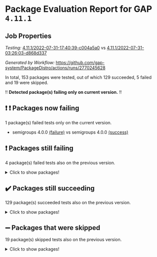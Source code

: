 # Package Evaluation Report for GAP `4.11.1`

## Job Properties

*Testing:* [4.11.1/2022-07-31-17:40:39-c004a5a0](https://github.com/gap-system/PackageDistro/blob/data/reports/4.11.1/2022-07-31-17:40:39-c004a5a0) vs [4.11.1/2022-07-31-03:26:03-d868d337](https://github.com/gap-system/PackageDistro/blob/data/reports/4.11.1/2022-07-31-03:26:03-d868d337)

*Generated by Workflow:* https://github.com/gap-system/PackageDistro/actions/runs/2770245628

In total, 153 packages were tested, out of which 129 succeeded, 5 failed and 19 were skipped.

:bangbang: **Detected package(s) failing only on current version.** :bangbang:

## :exclamation: :exclamation: Packages now failing

1 package(s) failed tests only on the current version.
- semigroups 4.0.0 [(failure)](https://github.com/gap-system/PackageDistro/runs/7600111198?check_suite_focus=true) vs semigroups 4.0.0 [(success)](https://github.com/gap-system/PackageDistro/runs/7595710747?check_suite_focus=true)

## :exclamation: Packages still failing

4 package(s) failed tests also on the previous version.
<details><summary>Click to show packages!</summary>

- francy 1.2.4 [(failure)](https://github.com/gap-system/PackageDistro/runs/7600108555?check_suite_focus=true)
- hap 1.46 [(failure)](https://github.com/gap-system/PackageDistro/runs/7600108966?check_suite_focus=true)
- packagemanager 1.2 [(failure)](https://github.com/gap-system/PackageDistro/runs/7600110536?check_suite_focus=true)
- recog 1.3.2 [(failure)](https://github.com/gap-system/PackageDistro/runs/7600111017?check_suite_focus=true)
</details>

## :heavy_check_mark: Packages still succeeding

129 package(s) succeeded tests also on the previous version.
<details><summary>Click to show packages!</summary>

- ace 5.4 [(success)](https://github.com/gap-system/PackageDistro/runs/7600106714?check_suite_focus=true)
- aclib 1.3.2 [(success)](https://github.com/gap-system/PackageDistro/runs/7600106740?check_suite_focus=true)
- agt 0.2 [(success)](https://github.com/gap-system/PackageDistro/runs/7600106772?check_suite_focus=true)
- alnuth 3.2.1 [(success)](https://github.com/gap-system/PackageDistro/runs/7600106803?check_suite_focus=true)
- anupq 3.2.6 [(success)](https://github.com/gap-system/PackageDistro/runs/7600106841?check_suite_focus=true)
- atlasrep 2.1.2 [(success)](https://github.com/gap-system/PackageDistro/runs/7600106901?check_suite_focus=true)
- autodoc 2022.07.10 [(success)](https://github.com/gap-system/PackageDistro/runs/7600106954?check_suite_focus=true)
- automata 1.15 [(success)](https://github.com/gap-system/PackageDistro/runs/7600107015?check_suite_focus=true)
- automgrp 1.3.2 [(success)](https://github.com/gap-system/PackageDistro/runs/7600107096?check_suite_focus=true)
- autpgrp 1.10.2 [(success)](https://github.com/gap-system/PackageDistro/runs/7600107151?check_suite_focus=true)
- cap 2022.06-05 [(success)](https://github.com/gap-system/PackageDistro/runs/7600107205?check_suite_focus=true)
- caratinterface 2.3.4 [(success)](https://github.com/gap-system/PackageDistro/runs/7600107267?check_suite_focus=true)
- cddinterface 2020.06.24 [(success)](https://github.com/gap-system/PackageDistro/runs/7600107317?check_suite_focus=true)
- circle 1.6.5 [(success)](https://github.com/gap-system/PackageDistro/runs/7600107360?check_suite_focus=true)
- classicpres 1.22 [(success)](https://github.com/gap-system/PackageDistro/runs/7600107407?check_suite_focus=true)
- cohomolo 1.6.10 [(success)](https://github.com/gap-system/PackageDistro/runs/7600107459?check_suite_focus=true)
- congruence 1.2.4 [(success)](https://github.com/gap-system/PackageDistro/runs/7600107506?check_suite_focus=true)
- corelg 1.56 [(success)](https://github.com/gap-system/PackageDistro/runs/7600107548?check_suite_focus=true)
- crime 1.6 [(success)](https://github.com/gap-system/PackageDistro/runs/7600107597?check_suite_focus=true)
- crisp 1.4.5 [(success)](https://github.com/gap-system/PackageDistro/runs/7600107647?check_suite_focus=true)
- crypting 0.10 [(success)](https://github.com/gap-system/PackageDistro/runs/7600107691?check_suite_focus=true)
- cryst 4.1.25 [(success)](https://github.com/gap-system/PackageDistro/runs/7600107737?check_suite_focus=true)
- crystcat 1.1.10 [(success)](https://github.com/gap-system/PackageDistro/runs/7600107777?check_suite_focus=true)
- ctbllib 1.3.4 [(success)](https://github.com/gap-system/PackageDistro/runs/7600107815?check_suite_focus=true)
- cubefree 1.19 [(success)](https://github.com/gap-system/PackageDistro/runs/7600107846?check_suite_focus=true)
- curlinterface 2.2.2 [(success)](https://github.com/gap-system/PackageDistro/runs/7600107880?check_suite_focus=true)
- cvec 2.7.5 [(success)](https://github.com/gap-system/PackageDistro/runs/7600107902?check_suite_focus=true)
- datastructures 0.2.7 [(success)](https://github.com/gap-system/PackageDistro/runs/7600107921?check_suite_focus=true)
- deepthought 1.0.5 [(success)](https://github.com/gap-system/PackageDistro/runs/7600107950?check_suite_focus=true)
- design 1.7 [(success)](https://github.com/gap-system/PackageDistro/runs/7600107968?check_suite_focus=true)
- difsets 2.3.1 [(success)](https://github.com/gap-system/PackageDistro/runs/7600107998?check_suite_focus=true)
- digraphs 1.5.3 [(success)](https://github.com/gap-system/PackageDistro/runs/7600108027?check_suite_focus=true)
- edim 1.3.5 [(success)](https://github.com/gap-system/PackageDistro/runs/7600108068?check_suite_focus=true)
- example 4.3.1 [(success)](https://github.com/gap-system/PackageDistro/runs/7600108105?check_suite_focus=true)
- factint 1.6.3 [(success)](https://github.com/gap-system/PackageDistro/runs/7600108149?check_suite_focus=true)
- ferret 1.0.8 [(success)](https://github.com/gap-system/PackageDistro/runs/7600108205?check_suite_focus=true)
- fga 1.4.0 [(success)](https://github.com/gap-system/PackageDistro/runs/7600108250?check_suite_focus=true)
- fining 1.5 [(success)](https://github.com/gap-system/PackageDistro/runs/7600108315?check_suite_focus=true)
- float 1.0.3 [(success)](https://github.com/gap-system/PackageDistro/runs/7600108359?check_suite_focus=true)
- format 1.4.3 [(success)](https://github.com/gap-system/PackageDistro/runs/7600108407?check_suite_focus=true)
- forms 1.2.8 [(success)](https://github.com/gap-system/PackageDistro/runs/7600108455?check_suite_focus=true)
- fplsa 1.2.5 [(success)](https://github.com/gap-system/PackageDistro/runs/7600108490?check_suite_focus=true)
- fr 2.4.8 [(success)](https://github.com/gap-system/PackageDistro/runs/7600108524?check_suite_focus=true)
- fwtree 1.3 [(success)](https://github.com/gap-system/PackageDistro/runs/7600108591?check_suite_focus=true)
- gbnp 1.0.5 [(success)](https://github.com/gap-system/PackageDistro/runs/7600108618?check_suite_focus=true)
- generalizedmorphismsforcap 2022.05-01 [(success)](https://github.com/gap-system/PackageDistro/runs/7600108647?check_suite_focus=true)
- genss 1.6.6 [(success)](https://github.com/gap-system/PackageDistro/runs/7600108684?check_suite_focus=true)
- gradedringforhomalg 2022.07-01 [(success)](https://github.com/gap-system/PackageDistro/runs/7600108728?check_suite_focus=true)
- grape 4.8.5 [(success)](https://github.com/gap-system/PackageDistro/runs/7600108774?check_suite_focus=true)
- groupoids 1.69 [(success)](https://github.com/gap-system/PackageDistro/runs/7600108812?check_suite_focus=true)
- grpconst 2.6.2 [(success)](https://github.com/gap-system/PackageDistro/runs/7600108856?check_suite_focus=true)
- guarana 0.96.3 [(success)](https://github.com/gap-system/PackageDistro/runs/7600108888?check_suite_focus=true)
- guava 3.16 [(success)](https://github.com/gap-system/PackageDistro/runs/7600108922?check_suite_focus=true)
- hapcryst 0.1.15 [(success)](https://github.com/gap-system/PackageDistro/runs/7600109005?check_suite_focus=true)
- hecke 1.5.3 [(success)](https://github.com/gap-system/PackageDistro/runs/7600109051?check_suite_focus=true)
- help 3.5 [(success)](https://github.com/gap-system/PackageDistro/runs/7600109098?check_suite_focus=true)
- idrel 2.44 [(success)](https://github.com/gap-system/PackageDistro/runs/7600109158?check_suite_focus=true)
- images 1.3.1 [(success)](https://github.com/gap-system/PackageDistro/runs/7600109196?check_suite_focus=true)
- intpic 0.3.0 [(success)](https://github.com/gap-system/PackageDistro/runs/7600109256?check_suite_focus=true)
- io 4.7.2 [(success)](https://github.com/gap-system/PackageDistro/runs/7600109303?check_suite_focus=true)
- irredsol 1.4.3 [(success)](https://github.com/gap-system/PackageDistro/runs/7600109356?check_suite_focus=true)
- json 2.1.0 [(success)](https://github.com/gap-system/PackageDistro/runs/7600109401?check_suite_focus=true)
- jupyterkernel 1.4.1 [(success)](https://github.com/gap-system/PackageDistro/runs/7600109448?check_suite_focus=true)
- jupyterviz 1.5.1 [(success)](https://github.com/gap-system/PackageDistro/runs/7600109500?check_suite_focus=true)
- kan 1.34 [(success)](https://github.com/gap-system/PackageDistro/runs/7600109545?check_suite_focus=true)
- kbmag 1.5.9 [(success)](https://github.com/gap-system/PackageDistro/runs/7600109588?check_suite_focus=true)
- laguna 3.9.5 [(success)](https://github.com/gap-system/PackageDistro/runs/7600109636?check_suite_focus=true)
- liealgdb 2.2.1 [(success)](https://github.com/gap-system/PackageDistro/runs/7600109668?check_suite_focus=true)
- liepring 2.6 [(success)](https://github.com/gap-system/PackageDistro/runs/7600109701?check_suite_focus=true)
- liering 2.4.2 [(success)](https://github.com/gap-system/PackageDistro/runs/7600109732?check_suite_focus=true)
- linearalgebraforcap 2022.06-03 [(success)](https://github.com/gap-system/PackageDistro/runs/7600109764?check_suite_focus=true)
- loops 3.4.2 [(success)](https://github.com/gap-system/PackageDistro/runs/7600109791?check_suite_focus=true)
- lpres 1.0.3 [(success)](https://github.com/gap-system/PackageDistro/runs/7600109819?check_suite_focus=true)
- majoranaalgebras 1.4 [(success)](https://github.com/gap-system/PackageDistro/runs/7600109847?check_suite_focus=true)
- mapclass 1.4.5 [(success)](https://github.com/gap-system/PackageDistro/runs/7600109884?check_suite_focus=true)
- matgrp 0.64 [(success)](https://github.com/gap-system/PackageDistro/runs/7600109947?check_suite_focus=true)
- modisom 2.5.2 [(success)](https://github.com/gap-system/PackageDistro/runs/7600110002?check_suite_focus=true)
- modulepresentationsforcap 2022.05-03 [(success)](https://github.com/gap-system/PackageDistro/runs/7600110049?check_suite_focus=true)
- monoidalcategories 2022.06-07 [(success)](https://github.com/gap-system/PackageDistro/runs/7600110108?check_suite_focus=true)
- nconvex 2020.11-04 [(success)](https://github.com/gap-system/PackageDistro/runs/7600110171?check_suite_focus=true)
- nilmat 1.4.1 [(success)](https://github.com/gap-system/PackageDistro/runs/7600110221?check_suite_focus=true)
- nock 1.5 [(success)](https://github.com/gap-system/PackageDistro/runs/7600110266?check_suite_focus=true)
- normalizinterface 1.3.3 [(success)](https://github.com/gap-system/PackageDistro/runs/7600110314?check_suite_focus=true)
- nq 2.5.8 [(success)](https://github.com/gap-system/PackageDistro/runs/7600110355?check_suite_focus=true)
- numericalsgps 1.3.1 [(success)](https://github.com/gap-system/PackageDistro/runs/7600110386?check_suite_focus=true)
- openmath 11.5.1 [(success)](https://github.com/gap-system/PackageDistro/runs/7600110439?check_suite_focus=true)
- orb 4.8.5 [(success)](https://github.com/gap-system/PackageDistro/runs/7600110490?check_suite_focus=true)
- patternclass 2.4.2 [(success)](https://github.com/gap-system/PackageDistro/runs/7600110590?check_suite_focus=true)
- permut 2.0.4 [(success)](https://github.com/gap-system/PackageDistro/runs/7600110636?check_suite_focus=true)
- polenta 1.3.10 [(success)](https://github.com/gap-system/PackageDistro/runs/7600110673?check_suite_focus=true)
- polymaking 0.8.6 [(success)](https://github.com/gap-system/PackageDistro/runs/7600110704?check_suite_focus=true)
- primgrp 3.4.2 [(success)](https://github.com/gap-system/PackageDistro/runs/7600110768?check_suite_focus=true)
- profiling 2.5.0 [(success)](https://github.com/gap-system/PackageDistro/runs/7600110809?check_suite_focus=true)
- qpa 1.33 [(success)](https://github.com/gap-system/PackageDistro/runs/7600110862?check_suite_focus=true)
- quagroup 1.8.3 [(success)](https://github.com/gap-system/PackageDistro/runs/7600110901?check_suite_focus=true)
- radiroot 2.9 [(success)](https://github.com/gap-system/PackageDistro/runs/7600110931?check_suite_focus=true)
- rcwa 4.7.0 [(success)](https://github.com/gap-system/PackageDistro/runs/7600110952?check_suite_focus=true)
- rds 1.8 [(success)](https://github.com/gap-system/PackageDistro/runs/7600110978?check_suite_focus=true)
- repndecomp 1.2.1 [(success)](https://github.com/gap-system/PackageDistro/runs/7600111050?check_suite_focus=true)
- repsn 3.1.0 [(success)](https://github.com/gap-system/PackageDistro/runs/7600111080?check_suite_focus=true)
- resclasses 4.7.3 [(success)](https://github.com/gap-system/PackageDistro/runs/7600111104?check_suite_focus=true)
- scscp 2.3.1 [(success)](https://github.com/gap-system/PackageDistro/runs/7600111142?check_suite_focus=true)
- sglppow 2.2 [(success)](https://github.com/gap-system/PackageDistro/runs/7600111246?check_suite_focus=true)
- sgpviz 0.999.5 [(success)](https://github.com/gap-system/PackageDistro/runs/7600111300?check_suite_focus=true)
- simpcomp 2.1.14 [(success)](https://github.com/gap-system/PackageDistro/runs/7600111344?check_suite_focus=true)
- singular 2020.12.18 [(success)](https://github.com/gap-system/PackageDistro/runs/7600111409?check_suite_focus=true)
- sla 1.5.3 [(success)](https://github.com/gap-system/PackageDistro/runs/7600111453?check_suite_focus=true)
- smallgrp 1.5 [(success)](https://github.com/gap-system/PackageDistro/runs/7600111484?check_suite_focus=true)
- smallsemi 0.6.13 [(success)](https://github.com/gap-system/PackageDistro/runs/7600111527?check_suite_focus=true)
- sonata 2.9.4 [(success)](https://github.com/gap-system/PackageDistro/runs/7600111580?check_suite_focus=true)
- sophus 1.25 [(success)](https://github.com/gap-system/PackageDistro/runs/7600111620?check_suite_focus=true)
- spinsym 1.5.2 [(success)](https://github.com/gap-system/PackageDistro/runs/7600111650?check_suite_focus=true)
- symbcompcc 1.3.2 [(success)](https://github.com/gap-system/PackageDistro/runs/7600111681?check_suite_focus=true)
- thelma 1.3 [(success)](https://github.com/gap-system/PackageDistro/runs/7600111705?check_suite_focus=true)
- tomlib 1.2.9 [(success)](https://github.com/gap-system/PackageDistro/runs/7600111757?check_suite_focus=true)
- toric 1.9.5 [(success)](https://github.com/gap-system/PackageDistro/runs/7600111794?check_suite_focus=true)
- toricvarieties 2022.07.13 [(success)](https://github.com/gap-system/PackageDistro/runs/7600111838?check_suite_focus=true)
- transgrp 3.6.3 [(success)](https://github.com/gap-system/PackageDistro/runs/7600111888?check_suite_focus=true)
- ugaly 4.0.3 [(success)](https://github.com/gap-system/PackageDistro/runs/7600111926?check_suite_focus=true)
- unipot 1.5 [(success)](https://github.com/gap-system/PackageDistro/runs/7600111957?check_suite_focus=true)
- unitlib 4.1.0 [(success)](https://github.com/gap-system/PackageDistro/runs/7600111989?check_suite_focus=true)
- utils 0.74 [(success)](https://github.com/gap-system/PackageDistro/runs/7600112027?check_suite_focus=true)
- uuid 0.7 [(success)](https://github.com/gap-system/PackageDistro/runs/7600112057?check_suite_focus=true)
- walrus 0.9991 [(success)](https://github.com/gap-system/PackageDistro/runs/7600112090?check_suite_focus=true)
- wedderga 4.10.2 [(success)](https://github.com/gap-system/PackageDistro/runs/7600112119?check_suite_focus=true)
- xmod 2.88 [(success)](https://github.com/gap-system/PackageDistro/runs/7600112159?check_suite_focus=true)
- xmodalg 1.22 [(success)](https://github.com/gap-system/PackageDistro/runs/7600112212?check_suite_focus=true)
- yangbaxter 0.10.0 [(success)](https://github.com/gap-system/PackageDistro/runs/7600112255?check_suite_focus=true)
- zeromqinterface 0.14 [(success)](https://github.com/gap-system/PackageDistro/runs/7600112308?check_suite_focus=true)
</details>

## :heavy_minus_sign: Packages that were skipped

19 package(s) skipped tests also on the previous version.
<details><summary>Click to show packages!</summary>

- 4ti2interface 2022.03-01 [(skipped)](https://github.com/gap-system/PackageDistro/runs/7600042525?check_suite_focus=true)
- browse 1.8.14 [(skipped)](https://github.com/gap-system/PackageDistro/runs/7600042525?check_suite_focus=true)
- examplesforhomalg 2022.03-01 [(skipped)](https://github.com/gap-system/PackageDistro/runs/7600042525?check_suite_focus=true)
- gapdoc 1.6.5 [(skipped)](https://github.com/gap-system/PackageDistro/runs/7600042525?check_suite_focus=true)
- gauss 2022.03-01 [(skipped)](https://github.com/gap-system/PackageDistro/runs/7600042525?check_suite_focus=true)
- gaussforhomalg 2022.03-01 [(skipped)](https://github.com/gap-system/PackageDistro/runs/7600042525?check_suite_focus=true)
- gradedmodules 2022.03-01 [(skipped)](https://github.com/gap-system/PackageDistro/runs/7600042525?check_suite_focus=true)
- homalg 2022.03-01 [(skipped)](https://github.com/gap-system/PackageDistro/runs/7600042525?check_suite_focus=true)
- homalgtocas 2022.07-01 [(skipped)](https://github.com/gap-system/PackageDistro/runs/7600042525?check_suite_focus=true)
- io_forhomalg 2022.03-01 [(skipped)](https://github.com/gap-system/PackageDistro/runs/7600042525?check_suite_focus=true)
- itc 1.5.1 [(skipped)](https://github.com/gap-system/PackageDistro/runs/7600042525?check_suite_focus=true)
- localizeringforhomalg 2022.03-01 [(skipped)](https://github.com/gap-system/PackageDistro/runs/7600042525?check_suite_focus=true)
- matricesforhomalg 2022.06-01 [(skipped)](https://github.com/gap-system/PackageDistro/runs/7600042525?check_suite_focus=true)
- modules 2022.03-01 [(skipped)](https://github.com/gap-system/PackageDistro/runs/7600042525?check_suite_focus=true)
- polycyclic 2.16 [(skipped)](https://github.com/gap-system/PackageDistro/runs/7600042525?check_suite_focus=true)
- ringsforhomalg 2022.07-01 [(skipped)](https://github.com/gap-system/PackageDistro/runs/7600042525?check_suite_focus=true)
- sco 2022.03-01 [(skipped)](https://github.com/gap-system/PackageDistro/runs/7600042525?check_suite_focus=true)
- toolsforhomalg 2022.05-01 [(skipped)](https://github.com/gap-system/PackageDistro/runs/7600042525?check_suite_focus=true)
- xgap 4.31 [(skipped)](https://github.com/gap-system/PackageDistro/runs/7600042525?check_suite_focus=true)
</details>

